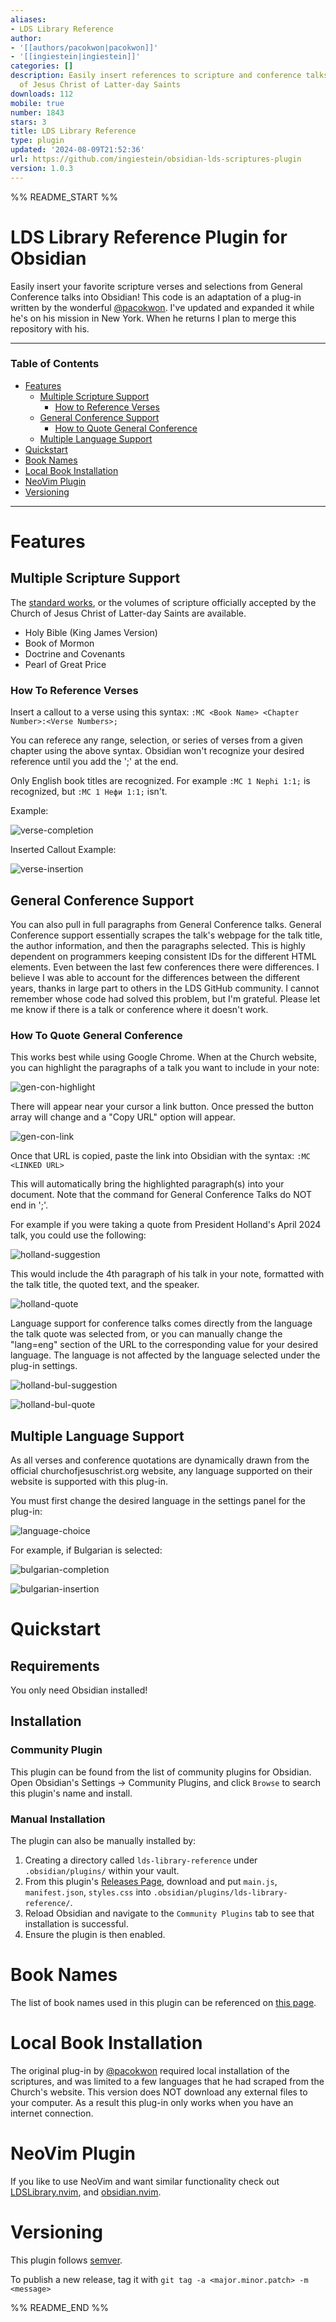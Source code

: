 ```yaml
---
aliases:
- LDS Library Reference
author:
- '[[authors/pacokwon|pacokwon]]'
- '[[ingiestein|ingiestein]]'
categories: []
description: Easily insert references to scripture and conference talks from the Church
  of Jesus Christ of Latter-day Saints
downloads: 112
mobile: true
number: 1843
stars: 3
title: LDS Library Reference
type: plugin
updated: '2024-08-09T21:52:36'
url: https://github.com/ingiestein/obsidian-lds-scriptures-plugin
version: 1.0.3
---
```


%% README_START %%

# LDS Library Reference Plugin for Obsidian

Easily insert your favorite scripture verses and selections from General Conference talks into Obsidian!
This code is an adaptation of a plug-in written by the wonderful [@pacokwon](https://github.com/pacokwon/obsidian-lds-scriptures-plugin). I've updated and expanded it while he's on his mission in New York. When he returns I plan to merge this repository with his.

---

### Table of Contents

- [Features](#features) 
    - [Multiple Scripture Support](#multiple-scripture-support)
        - [How to Reference Verses](#how-to-reference-verses)
    - [General Conference Support](#general-conference-support)
        - [How to Quote General Conference](#how-to-quote-general-conference)
    - [Multiple Language Support](#multiple-language-support)
- [Quickstart](#quickstart)
- [Book Names](#book-names)
- [Local Book Installation](#local-book-installation)
- [NeoVim Plugin](#neovim-plugin)
- [Versioning](#versioning)

---

# Features

## Multiple Scripture Support

The [standard works](https://www.churchofjesuschrist.org/study/manual/gospel-topics/standard-works?lang=eng), or the volumes of scripture officially accepted by the Church of Jesus Christ of Latter-day Saints are available.

- Holy Bible (King James Version)
- Book of Mormon
- Doctrine and Covenants
- Pearl of Great Price

### How To Reference Verses

Insert a callout to a verse using this syntax: `:MC <Book Name> <Chapter Number>:<Verse Numbers>;`

You can referece any range, selection, or series of verses from a given chapter using the above syntax. Obsidian won't recognize your desired reference until you add the ';' at the end.

Only English book titles are recognized. For example `:MC 1 Nephi 1:1;` is recognized, but `:MC 1 Нефи 1:1;` isn't.

Example:

![verse-completion](https://github.com/ingiestein/obsidian-lds-scriptures-plugin/blob/c41c4a178780728fea74e39847fa780191070db0/assets/images/MC%201%20Nephi11.png)

Inserted Callout Example:

![verse-insertion](https://github.com/ingiestein/obsidian-lds-scriptures-plugin/blob/c41c4a178780728fea74e39847fa780191070db0/assets/images/1%20Nephi11.png)

## General Conference Support

You can also pull in full paragraphs from General Conference talks. General Conference support essentially scrapes the talk's webpage for the talk title, the author information, and then the paragraphs selected. This is highly dependent on programmers keeping consistent IDs for the different HTML elements. Even between the last few conferences there were differences. I believe I was able to account for the differences between the different years, thanks in large part to others in the LDS GitHub community. I cannot remember whose code had solved this problem, but I'm grateful. Please let me know if there is a talk or conference where it doesn't work.

### How To Quote General Conference

This works best while using Google Chrome. When at the Church website, you can highlight the paragraphs of a talk you want to include in your note:

![gen-con-highlight](https://github.com/ingiestein/obsidian-lds-scriptures-plugin/blob/c41c4a178780728fea74e39847fa780191070db0/assets/images/Conference%20Highlight%201.png)

There will appear near your cursor a link button. Once pressed the button array will change and a "Copy URL" option will appear.

![gen-con-link](https://github.com/ingiestein/obsidian-lds-scriptures-plugin/blob/c41c4a178780728fea74e39847fa780191070db0/assets/images/Conference%20Highlight%202.png)

Once that URL is copied, paste the link into Obsidian with the syntax: `:MC <LINKED URL>`

This will automatically bring the highlighted paragraph(s) into your document. Note that the command for General Conference Talks do NOT end in ';'.

For example if you were taking a quote from President Holland's April 2024 talk, you could use the following:

![holland-suggestion](https://github.com/ingiestein/obsidian-lds-scriptures-plugin/blob/c41c4a178780728fea74e39847fa780191070db0/assets/images/MC%20Conference.png)

This would include the 4th paragraph of his talk in your note, formatted with the talk title, the quoted text, and the speaker.

![holland-quote](https://github.com/ingiestein/obsidian-lds-scriptures-plugin/blob/c41c4a178780728fea74e39847fa780191070db0/assets/images/Conference.png)

Language support for conference talks comes directly from the language the talk quote was selected from, or you can manually change the "lang=eng" section of the URL to the corresponding value for your desired language. The language is not affected by the language selected under the plug-in settings.

![holland-bul-suggestion](https://github.com/ingiestein/obsidian-lds-scriptures-plugin/blob/c41c4a178780728fea74e39847fa780191070db0/assets/images/MC%20Bulgarian%20Conference.png)

![holland-bul-quote](https://github.com/ingiestein/obsidian-lds-scriptures-plugin/blob/c41c4a178780728fea74e39847fa780191070db0/assets/images/Bulgarian%20Conference.png)

## Multiple Language Support

As all verses and conference quotations are dynamically drawn from the official churchofjesuschrist.org website, any language supported on their website is supported with this plug-in.

You must first change the desired language in the settings panel for the plug-in:

![language-choice](https://github.com/ingiestein/obsidian-lds-scriptures-plugin/blob/c41c4a178780728fea74e39847fa780191070db0/assets/images/settings.png)

For example, if Bulgarian is selected:

![bulgarian-completion](https://github.com/ingiestein/obsidian-lds-scriptures-plugin/blob/c41c4a178780728fea74e39847fa780191070db0/assets/images/Bulgarian%20MC%201%20Nephi11.png)

![bulgarian-insertion](https://github.com/ingiestein/obsidian-lds-scriptures-plugin/blob/c41c4a178780728fea74e39847fa780191070db0/assets/images/Bulgarian%201%20Nephi11.png)

# Quickstart

## Requirements

You only need Obsidian installed!

## Installation

### Community Plugin

This plugin can be found from the list of community plugins for Obsidian. Open Obsidian's Settings -> Community Plugins, and click `Browse` to search this plugin's name and install.

### Manual Installation

The plugin can also be manually installed by:

1. Creating a directory called `lds-library-reference` under `.obsidian/plugins/` within your vault.
2. From this plugin's [Releases Page](https://github.com/ingiestein/obsidian-lds-scriptures-plugin/releases), download and put `main.js`, `manifest.json`, `styles.css` into `.obsidian/plugins/lds-library-reference/`.
3. Reload Obsidian and navigate to the `Community Plugins` tab to see that installation is successful.
4. Ensure the plugin is then enabled.

# Book Names

The list of book names used in this plugin can be referenced on [this page](https://github.com/ingiestein/obsidian-lds-scriptures-plugin/blob/2988ddffcfb99dee5828656cef5d55e435b3a526/docs/BOOKS.md).

# Local Book Installation

The original plug-in by [@pacokwon](https://github.com/pacokwon/obsidian-lds-scriptures-plugin) required local installation of the scriptures, and was limited to a few languages that he had scraped from the Church's website. This version does NOT download any external files to your computer. As a result this plug-in only works when you have an internet connection.

# NeoVim Plugin

If you like to use NeoVim and want similar functionality check out [LDSLibrary.nvim](https://github.com/ingiestein/LDSLibrary.nvim), and [obsidian.nvim](https://github.com/epwalsh/obsidian.nvim).

<!-- # Development

## Build

Install dependencies:

```bash
yarn
```

Run build script:

```bash
yarn build
```

3 files will be created in the root directory: `main.js`, `manifest.json`, `styles.css` -->

# Versioning

This plugin follows [semver](https://semver.org/).

To publish a new release, tag it with `git tag -a <major.minor.patch> -m <message>`


%% README_END %%